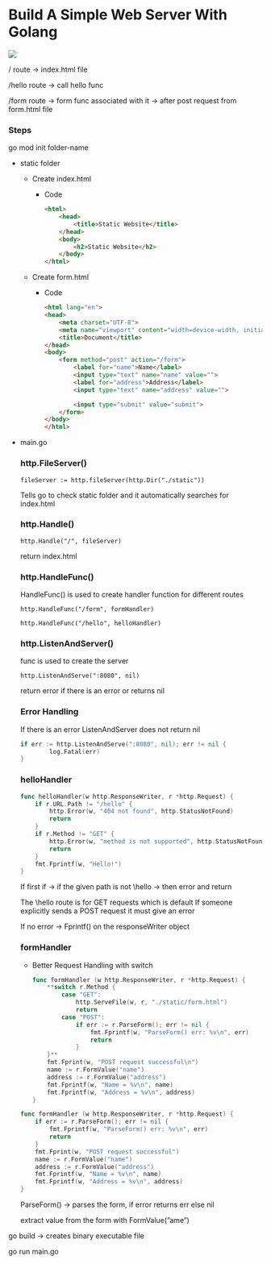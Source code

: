 # Build A Simple Web Server With Golang
 
<a href = "https://github.com/AlapanGhosh10/simple-go-web-server">
	<img src = "https://drive.google.com/file/d/1BeWt0OC4llP2l8xnnFg7ovGX0_9PbGOB/preview"/>
</a>

/ route → index.html file

/hello route → call hello func 

/form route → form func associated with it → after post request from form.html file

### Steps

go mod init folder-name

- static folder
    - Create index.html
        - Code
            
            ```html
            <html>
                <head>
                    <title>Static Website</title>
                </head>
                <body>
                    <h2>Static Website</h2>
                </body>
            </html>
            ```
            
    - Create form.html
        - Code
            
            ```html
            <html lang="en">
            <head>
                <meta charset="UTF-8">
                <meta name="viewport" content="width=device-width, initial-scale=1.0">
                <title>Document</title>
            </head>
            <body>
                <form method="post" action="/form">
                    <label for="name">Name</label>
                    <input type="text" name="name" value="">
                    <label for="address">Address</label>
                    <input type="text" name="address" value="">
            
                    <input type="submit" value="submit">
                </form>
            </body>
            </html>
            ```
            
- main.go
    
    ### http.FileServer()
    
    `fileServer := http.fileServer(http.Dir("./static"))`
    
    Tells go to check static folder and it automatically searches for index.html
    
    ### http.Handle()
    
    `http.Handle("/", fileServer)`
    
    return index.html
    
    ### http.HandleFunc()
    
    HandleFunc() is used to create handler function for different routes
    
    `http.HandleFunc("/form", formHandler)`
    
    `http.HandleFunc("/hello", helloHandler)`
    
    ### http.ListenAndServer()
    
    func is used to create the server
    
    `http.ListenAndServe(":8080", nil)`
    
    return error if there is an error or returns nil
    
    ### Error Handling
    
    If there is an error ListenAndServer does not return nil
    
    ```go
    if err := http.ListenAndServe(":8080", nil); err != nil {
    		log.Fatal(err)
    }
    ```
    
    ### helloHandler
    
    ```go
    func helloHandler(w http.ResponseWriter, r *http.Request) {
    	if r.URL.Path != "/hello" {
    		http.Error(w, "404 not found", http.StatusNotFound)
    		return
    	}
    	if r.Method != "GET" {
    		http.Error(w, "method is not supported", http.StatusNotFound)
    		return
    	}
    	fmt.Fprintf(w, "Hello!")
    }
    ```
    
    If first if → if the given path is not \hello → then error and return
    
    The \hello route is for GET requests which is default
    If someone explicitly sends a POST request it must give an error
    
    If no error → Fprintf() on the responseWriter object
    
    ### formHandler
    
    - Better Request Handling with switch
        
        ```go
        func formHandler (w http.ResponseWriter, r *http.Request) {
        	**switch r.Method {
        		case "GET":
        			http.ServeFile(w, r, "./static/form.html")
        			return
        		case "POST":
        			if err := r.ParseForm(); err != nil {
        				fmt.Fprintf(w, "ParseForm() err: %v\n", err)
        				return
        			}
        	}**
        	fmt.Fprint(w, "POST request successful\n")
        	name := r.FormValue("name")
        	address := r.FormValue("address")
        	fmt.Fprintf(w, "Name = %v\n", name)
        	fmt.Fprintf(w, "Address = %v\n", address)
        }
        ```
        
    
    ```go
    func formHandler (w http.ResponseWriter, r *http.Request) {
    	if err := r.ParseForm(); err != nil {
    		fmt.Fprintf(w, "ParseForm() err: %v\n", err)
    		return
    	}
    	fmt.Fprint(w, "POST request successful")
    	name := r.FormValue("name")
    	address := r.FormValue("address")
    	fmt.Fprintf(w, "Name = %v\n", name)
    	fmt.Fprintf(w, "Address = %v\n", address)
    }
    ```
    
    ParseForm() → parses the form, if error returns err else nil
    
    extract value from the form with FormValue(”ame”)
    

go build → creates binary executable file

go run main.go
